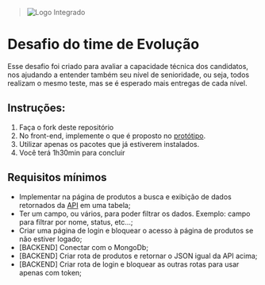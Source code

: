 > ![Logo Integrado](https://github.com/willmustafa/integrado-teste-evolucao/blob/master/logo-branca.png)

# Desafio do time de Evolução

Esse desafio foi criado para avaliar a capacidade técnica dos candidatos, nos ajudando a entender também seu nível de senioridade, ou seja, todos realizam o mesmo teste, mas se é esperado mais entregas de cada nível.

## Instruções:

  1. Faça o fork deste repositório
  2. No front-end, implemente o que é proposto no [protótipo](https://www.figma.com/design/nCH4jlohltNsww4QCmmqix/Teste-Integrado?node-id=0-1&t=1WVv74eHdfjQewCs-1).
  3. Utilizar apenas os pacotes que já estiverem instalados.
  4. Você terá 1h30min para concluir

## Requisitos mínimos

- Implementar na página de produtos a busca e exibição de dados retornados da [API](https://6735fdf65995834c8a94f2fd.mockapi.io/api/v4/products) em uma tabela;
- Ter um campo, ou vários, para poder filtrar os dados. Exemplo: campo para filtrar por nome, status, etc...;
- Criar uma página de login e bloquear o acesso à página de produtos se não estiver logado;
- [BACKEND] Conectar com o MongoDb;
- [BACKEND] Criar rota de produtos e retornar o JSON igual da API acima;
- [BACKEND] Criar rota de login e bloquear as outras rotas para usar apenas com token;